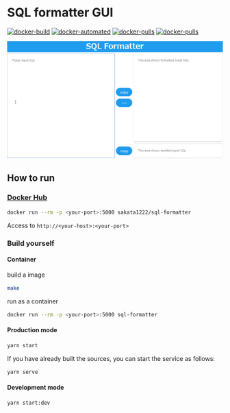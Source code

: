 # SQL formatter GUI

[![docker-build](https://img.shields.io/docker/cloud/build/sakata1222/sql-formatter.svg)](https://hub.docker.com/r/sakata1222/sql-formatter)
[![docker-automated](https://img.shields.io/docker/cloud/automated/sakata1222/sql-formatter.svg)](https://hub.docker.com/r/sakata1222/sql-formatter)
[![docker-pulls](https://img.shields.io/docker/stars/sakata1222/sql-formatter.svg)](https://hub.docker.com/r/sakata1222/sql-formatter)
[![docker-pulls](https://img.shields.io/docker/pulls/sakata1222/sql-formatter.svg)](https://hub.docker.com/r/sakata1222/sql-formatter)

![image](https://raw.githubusercontent.com/sakata1222/sql-formatter-gui/master/demo_images/demo.gif)

## How to run

### [Docker Hub](https://hub.docker.com/r/sakata1222/sql-formatter)

```bash
docker run --rm -p <your-port>:5000 sakata1222/sql-formatter
```

Access to `http://<your-host>:<your-port>`

### Build yourself

#### Container

build a image

```bash
make
```

run as a container

```bash
docker run --rm -p <your-port>:5000 sql-formatter
```

#### Production mode

```bash
yarn start
```

If you have already built the sources, you can start the service as follows:

```bash
yarn serve
```

#### Development mode

```bash
yarn start:dev
```
